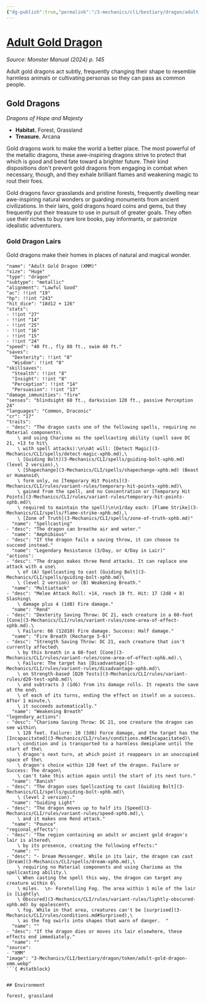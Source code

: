 ```yaml
---
{"dg-publish":true,"permalink":"/3-mechanics/cli/bestiary/dragon/adult-gold-dragon-xmm/","tags":["ttrpg-cli/compendium/src/5e/xmm","ttrpg-cli/monster/cr/17","ttrpg-cli/monster/environment/forest","ttrpg-cli/monster/environment/grassland","ttrpg-cli/monster/size/huge","ttrpg-cli/monster/type/dragon/metallic"],"noteIcon":""}
---
```


# [Adult Gold Dragon](3-Mechanics\CLI\bestiary\dragon/adult-gold-dragon-xmm.md)
*Source: Monster Manual (2024) p. 145*  

Adult gold dragons act subtly, frequently changing their shape to resemble harmless animals or cultivating personas so they can pass as common people.

## Gold Dragons

*Dragons of Hope and Majesty*

- **Habitat.** Forest, Grassland  
- **Treasure.** Arcana  

Gold dragons work to make the world a better place. The most powerful of the metallic dragons, these awe-inspiring dragons strive to protect that which is good and bend fate toward a brighter future. Their kind dispositions don't prevent gold dragons from engaging in combat when necessary, though, and they exhale brilliant flames and weakening magic to rout their foes.

Gold dragons favor grasslands and pristine forests, frequently dwelling near awe-inspiring natural wonders or guarding monuments from ancient civilizations. In their lairs, gold dragons hoard coins and gems, but they frequently put their treasure to use in pursuit of greater goals. They often use their riches to buy rare lore books, pay informants, or patronize idealistic adventurers.

### Gold Dragon Lairs

Gold dragons make their homes in places of natural and magical wonder.

```statblock
"name": "Adult Gold Dragon (XMM)"
"size": "Huge"
"type": "dragon"
"subtype": "metallic"
"alignment": "Lawful Good"
"ac": !!int "19"
"hp": !!int "243"
"hit_dice": "18d12 + 126"
"stats":
- !!int "27"
- !!int "14"
- !!int "25"
- !!int "16"
- !!int "15"
- !!int "24"
"speed": "40 ft., fly 80 ft., swim 40 ft."
"saves":
  "Dexterity": !!int "8"
  "Wisdom": !!int "8"
"skillsaves":
  "Stealth": !!int "8"
  "Insight": !!int "8"
  "Perception": !!int "14"
  "Persuasion": !!int "13"
"damage_immunities": "fire"
"senses": "blindsight 60 ft., darkvision 120 ft., passive Perception 24"
"languages": "Common, Draconic"
"cr": "17"
"traits":
- "desc": "The dragon casts one of the following spells, requiring no Material components\
    \ and using Charisma as the spellcasting ability (spell save DC 21, +13 to hit\
    \ with spell attacks):\n\nAt will: [Detect Magic](3-Mechanics/CLI/spells/detect-magic-xphb.md),\
    \ [Guiding Bolt](3-Mechanics/CLI/spells/guiding-bolt-xphb.md) (level 2 version),\
    \ [Shapechange](3-Mechanics/CLI/spells/shapechange-xphb.md) (Beast or Humanoid\
    \ form only, no [Temporary Hit Points](3-Mechanics/CLI/rules/variant-rules/temporary-hit-points-xphb.md)\
    \ gained from the spell, and no Concentration or [Temporary Hit Points](3-Mechanics/CLI/rules/variant-rules/temporary-hit-points-xphb.md)\
    \ required to maintain the spell)\n\n1/day each: [Flame Strike](3-Mechanics/CLI/spells/flame-strike-xphb.md),\
    \ [Zone of Truth](3-Mechanics/CLI/spells/zone-of-truth-xphb.md)"
  "name": "Spellcasting"
- "desc": "The dragon can breathe air and water."
  "name": "Amphibious"
- "desc": "If the dragon fails a saving throw, it can choose to succeed instead."
  "name": "Legendary Resistance (3/Day, or 4/Day in Lair)"
"actions":
- "desc": "The dragon makes three Rend attacks. It can replace one attack with a use\
    \ of (A) Spellcasting to cast [Guiding Bolt](3-Mechanics/CLI/spells/guiding-bolt-xphb.md)\
    \ (level 2 version) or (B) Weakening Breath."
  "name": "Multiattack"
- "desc": "Melee Attack Roll: +14, reach 10 ft. Hit: 17 (2d8 + 8) Slashing\
    \ damage plus 4 (1d8) Fire damage."
  "name": "Rend"
- "desc": "Dexterity Saving Throw: DC 21, each creature in a 60-foot [Cone](3-Mechanics/CLI/rules/variant-rules/cone-area-of-effect-xphb.md).\
    \ Failure: 66 (12d10) Fire damage. Success: Half damage."
  "name": "Fire Breath (Recharge 5-6)"
- "desc": "Strength Saving Throw: DC 21, each creature that isn't currently affected\
    \ by this breath in a 60-foot [Cone](3-Mechanics/CLI/rules/variant-rules/cone-area-of-effect-xphb.md).\
    \ Failure: The target has [Disadvantage](3-Mechanics/CLI/rules/variant-rules/disadvantage-xphb.md)\
    \ on Strength-based [D20 Tests](3-Mechanics/CLI/rules/variant-rules/d20-test-xphb.md)\
    \ and subtracts 3 (1d6) from its damage rolls. It repeats the save at the end\
    \ of each of its turns, ending the effect on itself on a success. After 1 minute,\
    \ it succeeds automatically."
  "name": "Weakening Breath"
"legendary_actions":
- "desc": "Charisma Saving Throw: DC 21, one creature the dragon can see within\
    \ 120 feet. Failure: 10 (3d6) Force damage, and the target has the [Incapacitated](3-Mechanics/CLI/rules/conditions.md#Incapacitated)\
    \ condition and is transported to a harmless demiplane until the start of the\
    \ dragon's next turn, at which point it reappears in an unoccupied space of the\
    \ dragon's choice within 120 feet of the dragon. Failure or Success: The dragon\
    \ can't take this action again until the start of its next turn."
  "name": "Banish"
- "desc": "The dragon uses Spellcasting to cast [Guiding Bolt](3-Mechanics/CLI/spells/guiding-bolt-xphb.md)\
    \ (level 2 version)."
  "name": "Guiding Light"
- "desc": "The dragon moves up to half its [Speed](3-Mechanics/CLI/rules/variant-rules/speed-xphb.md),\
    \ and it makes one Rend attack."
  "name": "Pounce"
"regional_effects":
- "desc": "The region containing an adult or ancient gold dragon's lair is altered\
    \ by its presence, creating the following effects:"
  "name": ""
- "desc": "- Dream Messenger. While in its lair, the dragon can cast [Dream](3-Mechanics/CLI/spells/dream-xphb.md),\
    \ requiring no Material components and using Charisma as the spellcasting ability.\
    \ When casting the spell this way, the dragon can target any creature within 6\
    \ miles.  \n- Foretelling Fog. The area within 1 mile of the lair is [Lightly\
    \ Obscured](3-Mechanics/CLI/rules/variant-rules/lightly-obscured-xphb.md) by opalescent\
    \ fog. While in that area, creatures can't be [surprised](3-Mechanics/CLI/rules/conditions.md#Surprised),\
    \ as the fog swirls into shapes that warn of danger.  "
  "name": ""
- "desc": "If the dragon dies or moves its lair elsewhere, these effects end immediately."
  "name": ""
"source":
- "XMM"
"image": "3-Mechanics/CLI/bestiary/dragon/token/adult-gold-dragon-xmm.webp"
```{ #statblock}


## Environment

forest, grassland